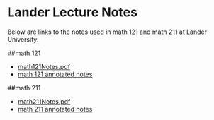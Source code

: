 # Lander Lecture Notes

Below are links to the notes used in math 121 and math 211 at Lander University:

##math 121
* [math121Notes.pdf](https://github.com/pwesterbaan/lander_lecture_notes/raw/main/math121Notes.pdf)
* [math 121 annotated notes](https://github.com/pwesterbaan/lander_lecture_notes/tree/main/math121_NoteKeys/annotated_notes/)

##math 211
* [math211Notes.pdf](https://github.com/pwesterbaan/lander_lecture_notes/raw/main/math211Notes.pdf)
* [math 211 annotated notes](https://github.com/pwesterbaan/lander_lecture_notes/tree/main/math211_NoteKeys/annotated_notes/)